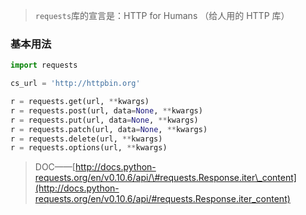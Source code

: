 > `requests`库的宣言是：HTTP for Humans （给人用的 HTTP 库）

### 基本用法

```py
import requests

cs_url = 'http://httpbin.org'

r = requests.get(url, **kwargs)
r = requests.post(url, data=None, **kwargs)
r = requests.put(url, data=None, **kwargs)
r = requests.patch(url, data=None, **kwargs)
r = requests.delete(url, **kwargs)
r = requests.options(url, **kwargs)
```

> DOC——[http://docs.python-requests.org/en/v0.10.6/api/\#requests.Response.iter\_content](http://docs.python-requests.org/en/v0.10.6/api/#requests.Response.iter_content)



